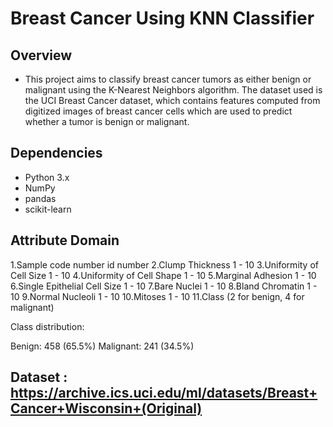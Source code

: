 # Breast Cancer Using KNN Classifier

## Overview

- This project aims to classify breast cancer tumors as either benign or malignant using the K-Nearest Neighbors algorithm. The dataset used is the UCI Breast Cancer dataset, which 
   contains features computed from digitized images of breast cancer cells which are used to predict whether a tumor is benign or malignant.

## Dependencies

 - Python 3.x
 - NumPy
 - pandas
 - scikit-learn

## Attribute Domain

 1.Sample code number id number
 2.Clump Thickness 1 - 10
 3.Uniformity of Cell Size 1 - 10
 4.Uniformity of Cell Shape 1 - 10
 5.Marginal Adhesion 1 - 10
 6.Single Epithelial Cell Size 1 - 10
 7.Bare Nuclei 1 - 10
 8.Bland Chromatin 1 - 10
 9.Normal Nucleoli 1 - 10
 10.Mitoses 1 - 10
 11.Class (2 for benign, 4 for malignant)

 Class distribution:

 Benign: 458 (65.5%)
 Malignant: 241 (34.5%)

## Dataset : https://archive.ics.uci.edu/ml/datasets/Breast+Cancer+Wisconsin+(Original)

